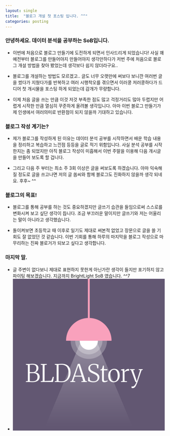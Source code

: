 ```yaml
---
layout: single
title:  "블로그 개설 첫 포스팅 입니다. ^^"
categories: posting
---
```



### 안녕하세요. 데이터 분석을 공부하는 SoB입니다.

- 이번에 처음으로 블로그 만들기에 도전하게 되면서 인사드리게 되었습니다! 사실 꽤 예전부터 블로그를 만들어야지 만들어야지 생각만하다가 저번 주에 처음으로 블로그 개설 방법을 찾아 봤었는데 생각보다 쉽지 않더라구요..

- 블로그를 개설하는 방법도 모르겠고.. 글도 너무 오랫만에 써보다 보니깐 여러번 글을 썼다가 지웠다가를 반복하고 여러 시행착오를 겪으면서 이러쿵 저러쿵하다가 드디어 첫 개시물을 포스팅 하게 되었는데 감개가 무량합니다.

- 이제 처음 글을 쓰는 만큼 이것 저것 부족한 점도 많고 걱정거리도 많아 두렵지만 어렵게 시작한 만큼 열심히 꾸준하게 올려볼 생각입니다. 아마 이번 블로그 만들기가 제 인생에서 여러의미로 반환점이 되지 않을까 기대하고 있습니다.

###  블로그 작성 계기는?

- 제가 블로그를 작성하게 된 이유는 데이터 분석 공부를 시작하면서 배운 학습 내용을 정리하고 복습하고 느낀점 등등을 글로 적기 위함입니다. 사실 분석 공부를 시작한지는 좀 되었지만 아직 블로그 작성이 미흡해서 이번 주말을 이용해 다음 개시글을 만들어 보도록 할 겁니다.

- 그리고 다음 주 부터는 최소 주 3회 이상은 글을 써보도록 하겠습니다. 아마 익숙해질 정도로 글을 쓰고나면 저의 글 쏨씨와 함께 블로그도 진화하지 않을까 생각 되네요. 후후~ ^^

### 블로그의 목표!

- 블로그를 통해 공부를 하는 것도 중요하겠지만 글쓰기 습관을 들임으로써 스스로를 변화시켜 보고 싶단 생각이 듭니다. 조금 부끄러운 말이지만 글쓰기와 저는 어울리는 말이 아니라고 생각했습니다.

- 돌이켜보면 초등학교 때 이후로 일기도 제대로 써본적 없었고 장문으로 글을 쓸 기회도 잘 없었던 것 같습니다. 이번 기회를 통해 하루의 마지막을 블로그 작성으로 마무리하는 진짜 블로거가 되보고 싶다고 생각합니다.

### 마지막 말.
- 글 주변이 없다보니 제대로 표현하지 못한게 아닌가란 생각이 들지만 포기하지 않고 파이팅 해보겠습니다. 지금까지 BrightLight SoB 였습니다. ^^7
- ![logo](../images/2025-04-04-first/logo.png)
